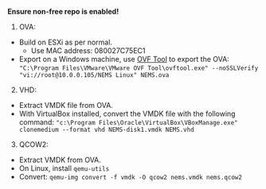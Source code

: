 **Ensure non-free repo is enabled!**

1. OVA:
  - Build on ESXi as per normal.
    - Use MAC address: 080027C75EC1
  - Export on a Windows machine, use [OVF Tool](https://my.vmware.com/group/vmware/details?downloadGroup=OVFTOOL430&productId=742) to export the OVA: `"C:\Program Files\VMware\VMware OVF Tool\ovftool.exe" --noSSLVerify "vi://root@10.0.0.105/NEMS Linux" NEMS.ova`
2. VHD:
  - Extract VMDK file from OVA.
  - With VirtualBox installed, convert the VMDK file with the following command: `"c:\Program Files\Oracle\VirtualBox\VBoxManage.exe" clonemedium --format vhd NEMS-disk1.vmdk NEMS.vhd`
3. QCOW2:
  - Extract VMDK from OVA.
  - On Linux, install `qemu-utils`
  - Convert: `qemu-img convert -f vmdk -O qcow2 nems.vmdk nems.qcow2`
